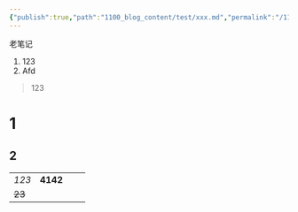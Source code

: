 ```yaml
---
{"publish":true,"path":"1100_blog_content/test/xxx.md","permalink":"/1100-blog-content/test/xxx/"}
---
```



老笔记

1. 123
2. Afd
> 123

# 1
## 2

|  |  |  |  |
| ---- | ---- | ---- | ---- |
| *123* | **4142** |  |  |
| ~~23~~ |  |  |  |
